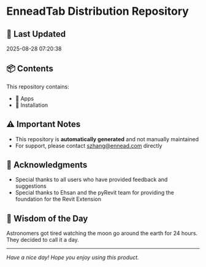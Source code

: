 # EnneadTab Distribution Repository

## 📅 Last Updated
2025-08-28 07:20:38



## 📦 Contents
This repository contains:
- 📂 Apps
- 📂 Installation

## ⚠️ Important Notes
- This repository is **automatically generated** and not manually maintained
- For support, please contact szhang@ennead.com directly

## 🙏 Acknowledgments
- Special thanks to all users who have provided feedback and suggestions
- Special thanks to Ehsan and the pyRevit team for providing the foundation for the Revit Extension

## 💭 Wisdom of the Day
Astronomers got tired watching the moon go around the earth for 24 hours. They decided to call it a day.

---
*Have a nice day! Hope you enjoy using this product.*
